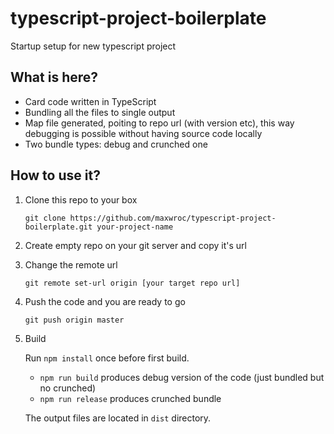 # typescript-project-boilerplate
Startup setup for new typescript project

## What is here?

* Card code written in TypeScript
* Bundling all the files to single output
* Map file generated, poiting to repo url (with version etc), this way debugging is possible without having source code locally
* Two bundle types: debug and crunched one

## How to use it?
1. Clone this repo to your box

    `git clone https://github.com/maxwroc/typescript-project-boilerplate.git your-project-name`

2. Create empty repo on your git server and copy it's url

3. Change the remote url

    `git remote set-url origin [your target repo url]`

4. Push the code and you are ready to go

    `git push origin master`

5. Build

    Run `npm install` once before first build.

   * `npm run build` produces debug version of the code (just bundled but no crunched)
   * `npm run release` produces crunched bundle

    The output files are located in `dist` directory.


